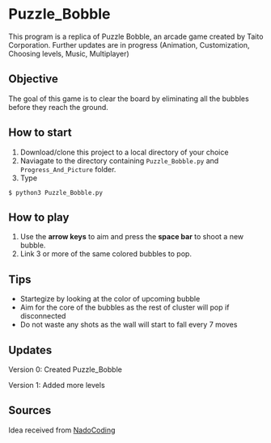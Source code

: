 # Puzzle_Bobble

This program is a replica of Puzzle Bobble, an arcade game created by Taito Corporation. 
Further updates are in progress (Animation, Customization, Choosing levels, Music, Multiplayer)

## Objective

The goal of this game is to clear the board by eliminating all the bubbles before they reach the ground.

## How to start

1. Download/clone this project to a local directory of your choice
2. Naviagate to the directory containing `Puzzle_Bobble.py` and `Progress_And_Picture` folder.
3. Type
```
$ python3 Puzzle_Bobble.py
```

## How to play

1. Use the **arrow keys** to aim and press the **space bar** to shoot a new bubble.
2. Link 3 or more of the same colored bubbles to pop.

## Tips

* Startegize by looking at the color of upcoming bubble
* Aim for the core of the bubbles as the rest of cluster will pop if disconnected
* Do not waste any shots as the wall will start to fall every 7 moves

## Updates

Version 0: Created Puzzle_Bobble

Version 1: Added more levels

## Sources
Idea received from [NadoCoding](https://nadocoding.tistory.com/)
